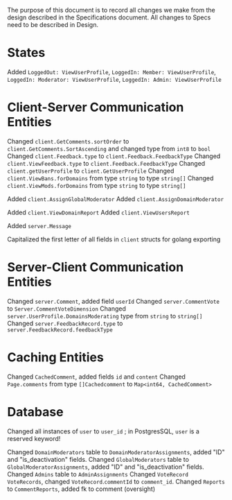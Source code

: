 

The purpose of this document is to record all changes we make from the design described in the Specifications document. All changes to Specs need to be described in Design.



# States

Added `LoggedOut: ViewUserProfile`, `LoggedIn: Member: ViewUserProfile`, `LoggedIn: Moderator: ViewUserProfile`, `LoggedIn: Admin: ViewUserProfile`

# Client-Server Communication Entities

Changed `client.GetComments.sortOrder` to `client.GetComments.SortAscending` and changed type from `int8` to `bool` 
Changed `client.Feedback.type` to `client.Feedback.FeedbackType`
Changed `client.ViewFeedback.type` to `client.Feedback.FeedbackType`
Changed `client.getUserProfile` to `client.GetUserProfile`
Changed `client.ViewBans.forDomains` from type `string` to type `string[]`
Changed `client.ViewMods.forDomains` from type `string` to type `string[]`

Added `client.AssignGlobalModerator`
Added `client.AssignDomainModerator`

Added `client.ViewDomainReport`
Added `client.ViewUsersReport`

Added `server.Message`

Capitalized the first letter of all fields in `client` structs for golang exporting


# Server-Client Communication Entities

Changed `server.Comment`, added field `userId`
Changed `server.CommentVote` to `Server.CommentVoteDimension`
Changed `server.UserProfile.DomainsModerating` type from `string` to `string[]`
Changed `server.FeedbackRecord.type` to `server.FeedbackRecord.feedbackType`


# Caching Entities

Changed `CachedComment`, added fields `id` and `content`
Changed `Page.comments` from type `[]Cachedcomment` to `Map<int64, CachedComment>`


# Database

Changed all instances of `user` to `user_id` ; in PostgresSQL, `user` is a reserved keyword!

Changed `DomainModerators` table to `DomainModeratorAssignments`, added "ID" and "is_deactivation" fields.
Changed `GlobalModerators` table to `GlobalModeratorAssignments`, added "ID" and "is_deactivation" fields.
Changed `Admins` table to `AdminAssignments`
Changed `VoteRecord` `VoteRecords`, changed `VoteRecord`.`commentId` to `comment_id`.
Changed `Reports` to `CommentReports`, added fk to comment (oversight)


